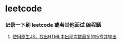 # leetcode

### 记录一下刷 leetcode 或者其他面试 编程题


1. [使用原生JS，找出HTML中出现次数最多的标签并输出](https://github.com/myvipbackup2/leetcode/blob/master/findTheMost.html)
